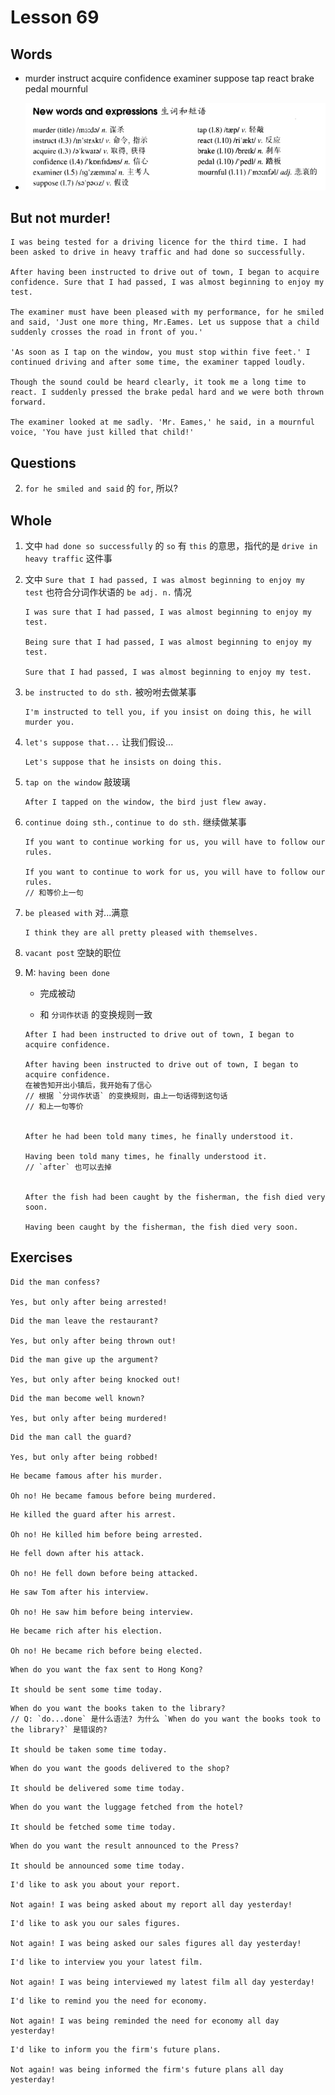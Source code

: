 # Lesson 69

## Words

- murder instruct acquire confidence examiner suppose tap react brake pedal mournful

- ![Words](../../../Images/Part2/07/words-69.png)

## But not murder!

```
I was being tested for a driving licence for the third time. I had been asked to drive in heavy traffic and had done so successfully.

After having been instructed to drive out of town, I began to acquire confidence. Sure that I had passed, I was almost beginning to enjoy my test.

The examiner must have been pleased with my performance, for he smiled and said, 'Just one more thing, Mr.Eames. Let us suppose that a child suddenly crosses the road in front of you.'

'As soon as I tap on the window, you must stop within five feet.' I continued driving and after some time, the examiner tapped loudly.

Though the sound could be heard clearly, it took me a long time to react. I suddenly pressed the brake pedal hard and we were both thrown forward.

The examiner looked at me sadly. 'Mr. Eames,' he said, in a mournful voice, 'You have just killed that child!'
```

## Questions

2. `for he smiled and said` 的 `for`, 所以?

## Whole

1. 文中 `had done so successfully` 的 `so` 有 `this` 的意思，指代的是 `drive in heavy traffic` 这件事

2. 文中 `Sure that I had passed, I was almost beginning to enjoy my test` 也符合分词作状语的 `be adj. n.` 情况

   ```
   I was sure that I had passed, I was almost beginning to enjoy my test.

   Being sure that I had passed, I was almost beginning to enjoy my test.

   Sure that I had passed, I was almost beginning to enjoy my test.
   ```

3. `be instructed to do sth.` 被吩咐去做某事

   ```
   I'm instructed to tell you, if you insist on doing this, he will murder you.
   ```

4. `let's suppose that...` 让我们假设...

   ```
   Let's suppose that he insists on doing this.
   ```

5. `tap on the window` 敲玻璃

   ```
   After I tapped on the window, the bird just flew away.
   ```

6. `continue doing sth.`, `continue to do sth.` 继续做某事

   ```
   If you want to continue working for us, you will have to follow our rules.

   If you want to continue to work for us, you will have to follow our rules.
   // 和等价上一句
   ```

7. `be pleased with` 对...满意

   ```
   I think they are all pretty pleased with themselves.
   ```

8. `vacant post` 空缺的职位

9. M: `having been done`

   - 完成被动

   - 和 `分词作状语` 的变换规则一致

   ```
   After I had been instructed to drive out of town, I began to acquire confidence.

   After having been instructed to drive out of town, I began to acquire confidence.
   在被告知开出小镇后，我开始有了信心
   // 根据 `分词作状语` 的变换规则，由上一句话得到这句话
   // 和上一句等价


   After he had been told many times, he finally understood it.

   Having been told many times, he finally understood it.
   // `after` 也可以去掉


   After the fish had been caught by the fisherman, the fish died very soon.

   Having been caught by the fisherman, the fish died very soon.
   ```

## Exercises

```
Did the man confess?

Yes, but only after being arrested!
```

```
Did the man leave the restaurant?

Yes, but only after being thrown out!
```

```
Did the man give up the argument?

Yes, but only after being knocked out!
```

```
Did the man become well known?

Yes, but only after being murdered!
```

```
Did the man call the guard?

Yes, but only after being robbed!
```

```
He became famous after his murder.

Oh no! He became famous before being murdered.
```

```
He killed the guard after his arrest.

Oh no! He killed him before being arrested.
```

```
He fell down after his attack.

Oh no! He fell down before being attacked.
```

```
He saw Tom after his interview.

Oh no! He saw him before being interview.
```

```
He became rich after his election.

Oh no! He became rich before being elected.
```

```
When do you want the fax sent to Hong Kong?

It should be sent some time today.
```

```
When do you want the books taken to the library?
// Q: `do...done` 是什么语法? 为什么 `When do you want the books took to the library?` 是错误的?

It should be taken some time today.
```

```
When do you want the goods delivered to the shop?

It should be delivered some time today.
```

```
When do you want the luggage fetched from the hotel?

It should be fetched some time today.
```

```
When do you want the result announced to the Press?

It should be announced some time today.
```

```
I'd like to ask you about your report.

Not again! I was being asked about my report all day yesterday!
```

```
I'd like to ask you our sales figures.

Not again! I was being asked our sales figures all day yesterday!
```

```
I'd like to interview you your latest film.

Not again! I was being interviewed my latest film all day yesterday!
```

```
I'd like to remind you the need for economy.

Not again! I was being reminded the need for economy all day yesterday!
```

```
I'd like to inform you the firm's future plans.

Not again! was being informed the firm's future plans all day yesterday!
```
